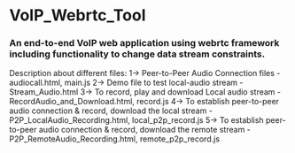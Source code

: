 # VoIP_Webrtc_Tool
### An end-to-end VoIP web application using webrtc framework including functionality to change data stream constraints.

Description about different files:
1-> Peer-to-Peer Audio Connection files - audiocall.html, main.js
2-> Demo file to test local-audio stream - Stream_Audio.html
3-> To record, play and download Local audio stream - RecordAudio_and_Download.html, record.js
4-> To establish peer-to-peer audio connection & record, download the local stream - P2P_LocalAudio_Recording.html, local_p2p_record.js
5-> To establish peer-to-peer audio connection & record, download the remote stream - P2P_RemoteAudio_Recording.html, remote_p2p_record.js
